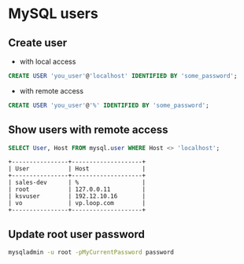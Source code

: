# MySQL users

## Create user 

- with local access

```sql
CREATE USER 'you_user'@'localhost' IDENTIFIED BY 'some_password';
```

- with remote access

```sql
CREATE USER 'you_user'@'%' IDENTIFIED BY 'some_password';
```

## Show users with remote access

```sql
SELECT User, Host FROM mysql.user WHERE Host <> 'localhost';
```

```
+----------------+--------------------+
| User           | Host               |
+----------------+--------------------+
| sales-dev      | %                  |
| root           | 127.0.0.11         |
| ksvuser        | 192.12.10.16       |
| vo             | vp.loop.com        |
+----------------+--------------------+
```

## Update root user password

```bash
mysqladmin -u root -pMyCurrentPassword password
```
